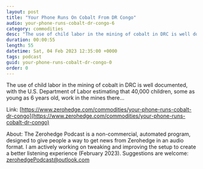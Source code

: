 ```yaml
---
layout: post
title: "Your Phone Runs On Cobalt From DR Congo"
audio: your-phone-runs-cobalt-dr-congo-6
category: commodities
desc: "The use of child labor in the mining of cobalt in DRC is well documented, with the U.S. Department of Labor estimating that 40,000 children, some as young as 6 years old, work in the mines there..."
duration: 00:00:55
length: 55
datetime: Sat, 04 Feb 2023 12:35:00 +0000
tags: podcast
guid: your-phone-runs-cobalt-dr-congo-0
order: 0
---
```

The use of child labor in the mining of cobalt in DRC is well documented, with the U.S. Department of Labor estimating that 40,000 children, some as young as 6 years old, work in the mines there...

Link: [https://www.zerohedge.com/commodities/your-phone-runs-cobalt-dr-congo](https://www.zerohedge.com/commodities/your-phone-runs-cobalt-dr-congo)

About: The Zerohedge Podcast is a non-commercial, automated program, designed to give people a way to get news from Zerohedge in an audio format.  I am actively working on tweaking and improving the setup to create a better listening experience (February 2023).  Suggestions are welcome: [zerohedgePodcast@outlook.com](mailto:zerohedgePodcast@outlook.com)